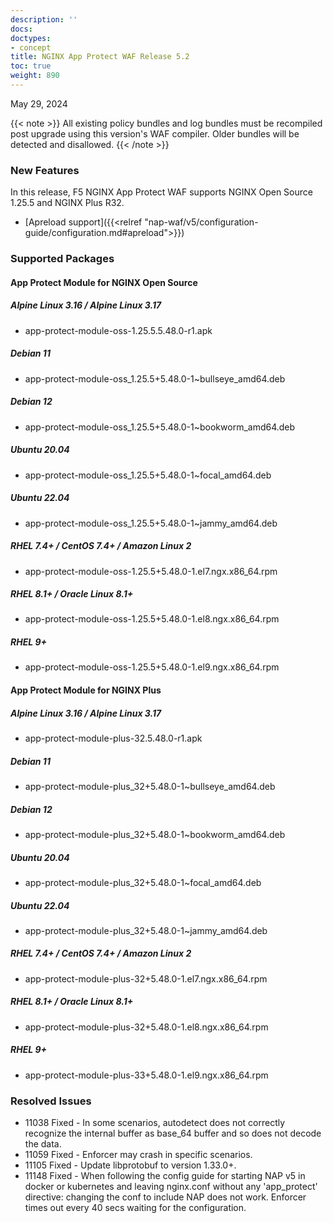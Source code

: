 ```yaml
---
description: ''
docs:
doctypes:
- concept
title: NGINX App Protect WAF Release 5.2
toc: true
weight: 890
---
```


May 29, 2024

{{< note >}}
 All existing policy bundles and log bundles must be recompiled post upgrade using this version's WAF compiler. Older bundles will be detected and disallowed.
{{< /note >}}

### New Features

In this release, F5 NGINX App Protect WAF supports NGINX Open Source 1.25.5 and NGINX Plus R32.

- [Apreload support]({{<relref "nap-waf/v5/configuration-guide/configuration.md#apreload">}})

### Supported Packages

#### App Protect Module for NGINX Open Source

##### Alpine Linux 3.16 / Alpine Linux 3.17

- app-protect-module-oss-1.25.5.5.48.0-r1.apk

##### Debian 11

- app-protect-module-oss_1.25.5+5.48.0-1~bullseye_amd64.deb

##### Debian 12

- app-protect-module-oss_1.25.5+5.48.0-1~bookworm_amd64.deb

##### Ubuntu 20.04

- app-protect-module-oss_1.25.5+5.48.0-1~focal_amd64.deb

##### Ubuntu 22.04

- app-protect-module-oss_1.25.5+5.48.0-1~jammy_amd64.deb

##### RHEL 7.4+ / CentOS 7.4+ / Amazon Linux 2

- app-protect-module-oss-1.25.5+5.48.0-1.el7.ngx.x86_64.rpm

##### RHEL 8.1+ / Oracle Linux 8.1+

- app-protect-module-oss-1.25.5+5.48.0-1.el8.ngx.x86_64.rpm

##### RHEL 9+

- app-protect-module-oss-1.25.5+5.48.0-1.el9.ngx.x86_64.rpm

#### App Protect Module for NGINX Plus

##### Alpine Linux 3.16 / Alpine Linux 3.17

- app-protect-module-plus-32.5.48.0-r1.apk

##### Debian 11

- app-protect-module-plus_32+5.48.0-1~bullseye_amd64.deb

##### Debian 12

- app-protect-module-plus_32+5.48.0-1~bookworm_amd64.deb

##### Ubuntu 20.04

- app-protect-module-plus_32+5.48.0-1~focal_amd64.deb

##### Ubuntu 22.04

- app-protect-module-plus_32+5.48.0-1~jammy_amd64.deb

##### RHEL 7.4+ / CentOS 7.4+ / Amazon Linux 2

- app-protect-module-plus-32+5.48.0-1.el7.ngx.x86_64.rpm

##### RHEL 8.1+ / Oracle Linux 8.1+

- app-protect-module-plus-32+5.48.0-1.el8.ngx.x86_64.rpm

##### RHEL 9+

- app-protect-module-plus-33+5.48.0-1.el9.ngx.x86_64.rpm

### Resolved Issues

- 11038 Fixed - In some scenarios, autodetect does not correctly recognize the internal buffer as base_64 buffer and so does not decode the data.
- 11059 Fixed - Enforcer may crash in specific scenarios.
- 11105 Fixed - Update libprotobuf to version 1.33.0+.
- 11148 Fixed - When following the config guide for starting NAP v5 in docker or kubernetes and leaving nginx.conf without any 'app_protect' directive:  changing the conf to include NAP does not work. Enforcer times out every 40 secs waiting for the configuration.
